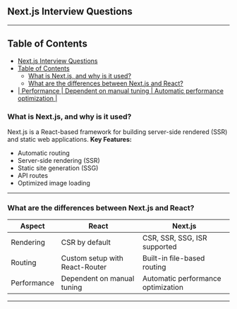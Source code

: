 ## Next.js Interview Questions
---

## Table of Contents
- [Next.js Interview Questions](#nextjs-interview-questions)
- [Table of Contents](#table-of-contents)
  - [What is Next.js, and why is it used?](#what-is-nextjs-and-why-is-it-used)
  - [What are the differences between Next.js and React?](#what-are-the-differences-between-nextjs-and-react)
- [| Performance | Dependent on manual tuning       | Automatic performance optimization     |](#-performance--dependent-on-manual-tuning--------automatic-performance-optimization-----)
  
### What is Next.js, and why is it used?
Next.js is a React-based framework for building server-side rendered (SSR) and static web applications.
**Key Features:**
- Automatic routing
- Server-side rendering (SSR)
- Static site generation (SSG)
- API routes
- Optimized image loading

---
###  What are the differences between Next.js and React?

| Aspect      | React                            | Next.js                                |
|-------------|----------------------------------|----------------------------------------|
| Rendering   | CSR by default                   | CSR, SSR, SSG, ISR supported           |
| Routing     | Custom setup with React-Router   | Built-in file-based routing            |
| Performance | Dependent on manual tuning       | Automatic performance optimization     |
---
